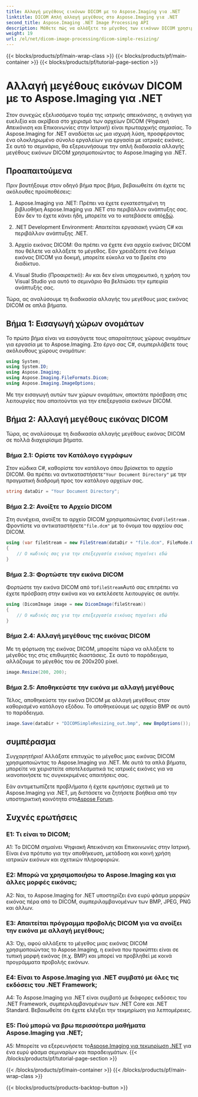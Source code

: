 ```yaml
---
title: Αλλαγή μεγέθους εικόνων DICOM με το Aspose.Imaging για .NET
linktitle: DICOM Απλή αλλαγή μεγέθους στο Aspose.Imaging για .NET
second_title: Aspose.Imaging .NET Image Processing API
description: Μάθετε πώς να αλλάξετε το μέγεθος των εικόνων DICOM χρησιμοποιώντας το Aspose.Imaging for .NET, ένα ισχυρό εργαλείο για την επεξεργασία ιατρικών εικόνων. Απλά βήματα για ακριβή αποτελέσματα.
weight: 19
url: /el/net/dicom-image-processing/dicom-simple-resizing/
---
```


{{< blocks/products/pf/main-wrap-class >}}
{{< blocks/products/pf/main-container >}}
{{< blocks/products/pf/tutorial-page-section >}}

# Αλλαγή μεγέθους εικόνων DICOM με το Aspose.Imaging για .NET

Στον συνεχώς εξελισσόμενο τομέα της ιατρικής απεικόνισης, η ανάγκη για ευελιξία και ακρίβεια στο χειρισμό των αρχείων DICOM (Ψηφιακή Απεικόνιση και Επικοινωνίες στην Ιατρική) είναι πρωταρχικής σημασίας. Το Aspose.Imaging for .NET αναδύεται ως μια ισχυρή λύση, προσφέροντας ένα ολοκληρωμένο σύνολο εργαλείων για εργασία με ιατρικές εικόνες. Σε αυτό το σεμινάριο, θα εξερευνήσουμε την απλή διαδικασία αλλαγής μεγέθους εικόνων DICOM χρησιμοποιώντας το Aspose.Imaging για .NET. 

## Προαπαιτούμενα

Πριν βουτήξουμε στον οδηγό βήμα προς βήμα, βεβαιωθείτε ότι έχετε τις ακόλουθες προϋποθέσεις:

1.  Aspose.Imaging για .NET: Πρέπει να έχετε εγκατεστημένη τη βιβλιοθήκη Aspose.Imaging για .NET στο περιβάλλον ανάπτυξης σας. Εάν δεν το έχετε κάνει ήδη, μπορείτε να το κατεβάσετε από[εδώ](https://releases.aspose.com/imaging/net/).

2. .NET Development Environment: Απαιτείται εργασιακή γνώση C# και περιβάλλον ανάπτυξης .NET.

3. Αρχείο εικόνας DICOM: Θα πρέπει να έχετε ένα αρχείο εικόνας DICOM που θέλετε να αλλάξετε το μέγεθος. Εάν χρειάζεστε ένα δείγμα εικόνας DICOM για δοκιμή, μπορείτε εύκολα να το βρείτε στο διαδίκτυο.

4. Visual Studio (Προαιρετικό): Αν και δεν είναι υποχρεωτικό, η χρήση του Visual Studio για αυτό το σεμινάριο θα βελτιώσει την εμπειρία ανάπτυξής σας.

Τώρα, ας αναλύσουμε τη διαδικασία αλλαγής του μεγέθους μιας εικόνας DICOM σε απλά βήματα.

## Βήμα 1: Εισαγωγή χώρων ονομάτων

Το πρώτο βήμα είναι να εισαγάγετε τους απαραίτητους χώρους ονομάτων για εργασία με το Aspose.Imaging. Στο έργο σας C#, συμπεριλάβετε τους ακόλουθους χώρους ονομάτων:

```csharp
using System;
using System.IO;
using Aspose.Imaging;
using Aspose.Imaging.FileFormats.Dicom;
using Aspose.Imaging.ImageOptions;
```

Με την εισαγωγή αυτών των χώρων ονομάτων, αποκτάτε πρόσβαση στις λειτουργίες που απαιτούνται για την επεξεργασία εικόνων DICOM.

## Βήμα 2: Αλλαγή μεγέθους εικόνας DICOM

Τώρα, ας αναλύσουμε τη διαδικασία αλλαγής μεγέθους εικόνας DICOM σε πολλά διαχειρίσιμα βήματα.

### Βήμα 2.1: Ορίστε τον Κατάλογο εγγράφων

 Στον κώδικα C#, καθορίστε τον κατάλογο όπου βρίσκεται το αρχείο DICOM. Θα πρέπει να αντικαταστήσετε`"Your Document Directory"` με την πραγματική διαδρομή προς τον κατάλογο αρχείων σας.

```csharp
string dataDir = "Your Document Directory";
```

### Βήμα 2.2: Ανοίξτε το Αρχείο DICOM

 Στη συνέχεια, ανοίξτε το αρχείο DICOM χρησιμοποιώντας ένα`FileStream` . Φροντίστε να αντικαταστήσετε`"file.dcm"` με το όνομα του αρχείου σας DICOM.

```csharp
using (var fileStream = new FileStream(dataDir + "file.dcm", FileMode.Open, FileAccess.Read))
{
    // Ο κωδικός σας για την επεξεργασία εικόνας πηγαίνει εδώ
}
```

### Βήμα 2.3: Φορτώστε την εικόνα DICOM

 Φορτώστε την εικόνα DICOM από το`fileStream`Αυτό σας επιτρέπει να έχετε πρόσβαση στην εικόνα και να εκτελέσετε λειτουργίες σε αυτήν.

```csharp
using (DicomImage image = new DicomImage(fileStream))
{
    // Ο κωδικός σας για την επεξεργασία εικόνας πηγαίνει εδώ
}
```

### Βήμα 2.4: Αλλαγή μεγέθους της εικόνας DICOM

Με τη φόρτωση της εικόνας DICOM, μπορείτε τώρα να αλλάξετε το μέγεθός της στις επιθυμητές διαστάσεις. Σε αυτό το παράδειγμα, αλλάζουμε το μέγεθός του σε 200x200 pixel.

```csharp
image.Resize(200, 200);
```

### Βήμα 2.5: Αποθηκεύστε την εικόνα με αλλαγή μεγέθους

Τέλος, αποθηκεύστε την εικόνα DICOM με αλλαγή μεγέθους στον καθορισμένο κατάλογο εξόδου. Το αποθηκεύουμε ως αρχείο BMP σε αυτό το παράδειγμα.

```csharp
image.Save(dataDir + "DICOMSimpleResizing_out.bmp", new BmpOptions());
```

## συμπέρασμα

Συγχαρητήρια! Αλλάξατε επιτυχώς το μέγεθος μιας εικόνας DICOM χρησιμοποιώντας το Aspose.Imaging για .NET. Με αυτά τα απλά βήματα, μπορείτε να χειριστείτε αποτελεσματικά τις ιατρικές εικόνες για να ικανοποιήσετε τις συγκεκριμένες απαιτήσεις σας.

 Εάν αντιμετωπίζετε προβλήματα ή έχετε ερωτήσεις σχετικά με το Aspose.Imaging για .NET, μη διστάσετε να ζητήσετε βοήθεια από την υποστηρικτική κοινότητα στο[Aspose Forum](https://forum.aspose.com/).

## Συχνές ερωτήσεις

### Ε1: Τι είναι το DICOM;

A1: Το DICOM σημαίνει Ψηφιακή Απεικόνιση και Επικοινωνίες στην Ιατρική. Είναι ένα πρότυπο για την αποθήκευση, μετάδοση και κοινή χρήση ιατρικών εικόνων και σχετικών πληροφοριών.

### Ε2: Μπορώ να χρησιμοποιήσω το Aspose.Imaging και για άλλες μορφές εικόνας;

A2: Ναι, το Aspose.Imaging for .NET υποστηρίζει ένα ευρύ φάσμα μορφών εικόνας πέρα από το DICOM, συμπεριλαμβανομένων των BMP, JPEG, PNG και άλλων.

### Ε3: Απαιτείται πρόγραμμα προβολής DICOM για να ανοίξει την εικόνα με αλλαγή μεγέθους;

A3: Όχι, αφού αλλάξετε το μέγεθος μιας εικόνας DICOM χρησιμοποιώντας το Aspose.Imaging, η εικόνα που προκύπτει είναι σε τυπική μορφή εικόνας (π.χ. BMP) και μπορεί να προβληθεί με κοινά προγράμματα προβολής εικόνων.

### Ε4: Είναι το Aspose.Imaging για .NET συμβατό με όλες τις εκδόσεις του .NET Framework;

A4: Το Aspose.Imaging για .NET είναι συμβατό με διάφορες εκδόσεις του .NET Framework, συμπεριλαμβανομένων των .NET Core και .NET Standard. Βεβαιωθείτε ότι έχετε ελέγξει την τεκμηρίωση για λεπτομέρειες.

### Ε5: Πού μπορώ να βρω περισσότερα μαθήματα Aspose.Imaging για .NET;

 A5: Μπορείτε να εξερευνήσετε το[Aspose.Imaging για τεκμηρίωση .NET](https://reference.aspose.com/imaging/net/) για ένα ευρύ φάσμα σεμιναρίων και παραδειγμάτων.
{{< /blocks/products/pf/tutorial-page-section >}}

{{< /blocks/products/pf/main-container >}}
{{< /blocks/products/pf/main-wrap-class >}}

{{< blocks/products/products-backtop-button >}}
